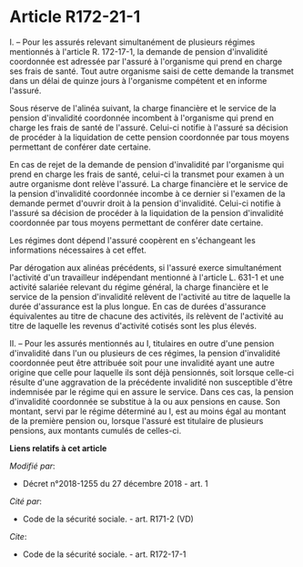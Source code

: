 # Article R172-21-1

I. – Pour les assurés relevant simultanément de plusieurs régimes mentionnés à l'article R. 172-17-1, la demande de pension
d'invalidité coordonnée est adressée par l'assuré à l'organisme qui prend en charge ses frais de santé. Tout autre organisme
saisi de cette demande la transmet dans un délai de quinze jours à l'organisme compétent et en informe l'assuré.

Sous réserve de l'alinéa suivant, la charge financière et le service de la pension d'invalidité coordonnée incombent à
l'organisme qui prend en charge les frais de santé de l'assuré. Celui-ci notifie à l'assuré sa décision de procéder à la
liquidation de cette pension coordonnée par tous moyens permettant de conférer date certaine.

En cas de rejet de la demande de pension d'invalidité par l'organisme qui prend en charge les frais de santé, celui-ci la
transmet pour examen à un autre organisme dont relève l'assuré. La charge financière et le service de la pension d'invalidité
coordonnée incombe à ce dernier si l'examen de la demande permet d'ouvrir droit à la pension d'invalidité. Celui-ci notifie à
l'assuré sa décision de procéder à la liquidation de la pension d'invalidité coordonnée par tous moyens permettant de
conférer date certaine.

Les régimes dont dépend l'assuré coopèrent en s'échangeant les informations nécessaires à cet effet.

Par dérogation aux alinéas précédents, si l'assuré exerce simultanément l'activité d'un travailleur indépendant mentionné à
l'article L. 631-1 et une activité salariée relevant du régime général, la charge financière et le service de la pension
d'invalidité relèvent de l'activité au titre de laquelle la durée d'assurance est la plus longue. En cas de durées
d'assurance équivalentes au titre de chacune des activités, ils relèvent de l'activité au titre de laquelle les revenus
d'activité cotisés sont les plus élevés.

II. – Pour les assurés mentionnés au I, titulaires en outre d'une pension d'invalidité dans l'un ou plusieurs de ces régimes,
la pension d'invalidité coordonnée peut être attribuée soit pour une invalidité ayant une autre origine que celle pour
laquelle ils sont déjà pensionnés, soit lorsque celle-ci résulte d'une aggravation de la précédente invalidité non
susceptible d'être indemnisée par le régime qui en assure le service. Dans ces cas, la pension d'invalidité coordonnée se
substitue à la ou aux pensions en cause. Son montant, servi par le régime déterminé au I, est au moins égal au montant de la
première pension ou, lorsque l'assuré est titulaire de plusieurs pensions, aux montants cumulés de celles-ci.

**Liens relatifs à cet article**

_Modifié par_:

  - Décret n°2018-1255 du 27 décembre 2018 - art. 1

_Cité par_:

  - Code de la sécurité sociale. - art. R171-2 (VD)

_Cite_:

  - Code de la sécurité sociale. - art. R172-17-1

